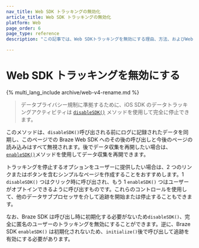 ```yaml
---
nav_title: Web SDK トラッキングの無効化
article_title: Web SDK トラッキングの無効化
platform: Web
page_order: 6
page_type: reference
description: "この記事では、Web SDKトラッキングを無効にする理由、方法、およびWebへの影響について説明します。"

---
```


# Web SDK トラッキングを無効にする

{% multi_lang_include archive/web-v4-rename.md %}

> データプライバシー規制に準拠するために、iOS SDK のデータトラッキングアクティビティは [`disableSDK()`](https://js.appboycdn.com/web-sdk/latest/doc/modules/braze.html#disablesdk) メソッドを使用して完全に停止できます。 

このメソッドは、`disableSDK()`呼び出される前にログに記録されたデータを同期し、このページでの Braze Web SDK へのその後の呼び出しと今後のページの読み込みはすべて無視されます。後でデータ収集を再開したい場合は、[`enableSDK()`](https://js.appboycdn.com/web-sdk/latest/doc/modules/braze.html#enablesdk)メソッドを使用してデータ収集を再開できます。

トラッキングを停止するオプションをユーザーに提供したい場合は、2 つのリンクまたはボタンを含むシンプルなページを作成することをおすすめします。1 `disableSDK()` つはクリック時に呼び出され、もう 1 `enableSDK()` つはユーザーがオプトインできるように呼び出すものです。これらのコントロールを使用して、他のデータサブプロセッサを介して追跡を開始または停止することもできます。

なお、Braze SDK は呼び出し時に初期化する必要がないため`disableSDK()`、完全に匿名のユーザーのトラッキングを無効にすることができます。逆に、Braze SDK `enableSDK()` は初期化されないため、`initialize()`後で呼び出して追跡を有効にする必要があります。
